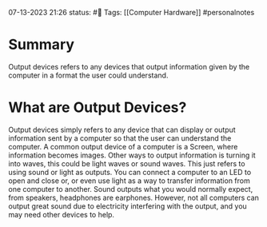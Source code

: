 07-13-2023 21:26
status: #📄 
Tags: [[Computer Hardware]] #personalnotes 

# Summary 
Output devices refers to any devices that output information given by the computer in a format the user could understand. 

# What are Output Devices?
Output devices simply refers to any device that can display or output information sent by a computer so that the user can understand the computer. A common output device of a computer is a Screen, where information becomes images. Other ways to output information is turning it into waves, this could be light waves or sound waves. This just refers to using sound or light as outputs. You can connect a computer to an LED to open and close or, or even use light as a way to transfer information from one computer to another. Sound outputs what you would normally expect, from speakers, headphones are earphones. However, not all computers can output great sound due to electricity interfering with the output, and you may need other devices to help.

